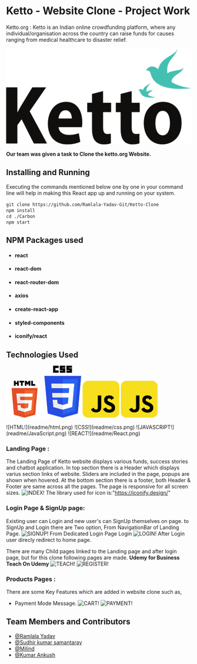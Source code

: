 # Ketto - Website Clone - Project Work

Ketto.org : Ketto is an Indian online crowdfunding platform, where any individual/organisation across the country can raise funds for causes ranging from medical healthcare to disaster relief.

![KETTO!](readme/kettoLogo.svg)

**Our team was given a task to Clone the ketto.org Website.**

## Installing and Running

Executing the commands mentioned below one by one in your command line will help in making this React app up and running on your system.

```
git clone https://github.com/Ramlala-Yadav-Git/Ketto-Clone
npm install
cd ./Carbon
npm start
```

## NPM Packages used

- #### react
- #### react-dom
- #### react-router-dom
- #### axios
- #### create-react-app
- #### styled-components
- #### iconify/react

## Technologies Used

<p float="left">
  <img src="readme/html.png" width="100" />
  <img src="readme/css.png" width="100" /> 
  <img src="readme/JavaScript.png" width="100" />
  <img src="readme/JavaScript.png" width="100"/>
</p>
![HTML!](readme/html.png)
![CSS!](readme/css.png)
![JAVASCRIPT!](readme/JavaScript.png)
![REACT!](readme/React.png)

### Landing Page :

The Landing Page of Ketto website displays various funds, success stories and chatbot application.
In top section there is a Header which displays varius section links of website.
Sliders are included in the page, popups are shown when hovered.
At the bottom section there is a footer, both Header & Footer are same across all the pages.
The page is responsive for all screen sizes.
![INDEX!](readmeImages/index.jpeg)
The library used for icon is:"https://iconify.design/"

### Login Page & SignUp page:

Existing user can Login and new user's can SignUp themselves on page.
to SignUp and Login there are Two option,
From NavigationBar of Landing Page.
![SIGNUP!](readmeImages/signup.jpeg)
From Dedicated Login Page Login
![LOGIN!](readmeImages/login.jpeg)
After Login user direcly redirect to home page.

There are many Child pages linked to the Landing page and after login page, but for this clone following pages are made.
**Udemy for Business**
**Teach On Udemy**
![TEACH!](readmeImages/teach.jpeg)
![REGISTER!](readmeImages/register.jpeg)

### Products Pages :

There are some Key Features which are added in website clone such as,

- Payment Mode Message.
  ![CART!](readmeImages/cart.jpeg)
  ![PAYMENT!](readmeImages/payment.jpeg)

## Team Members and Contributors

- [@Ramlala Yadav](https://github.com/Ramlala-Yadav-Git)
- [@Sudhir kumar samantaray](https://github.com/devSudhir)
- [@Milind](https://github.com/Milind74)
- [@Kumar Ankush](https://github.com/imankush7)
